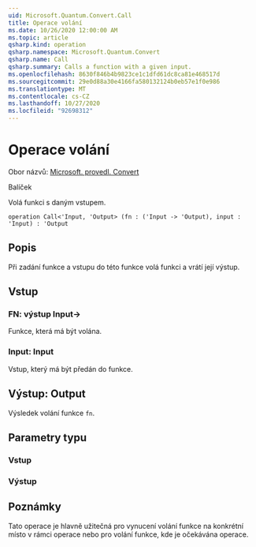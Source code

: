 ```yaml
---
uid: Microsoft.Quantum.Convert.Call
title: Operace volání
ms.date: 10/26/2020 12:00:00 AM
ms.topic: article
qsharp.kind: operation
qsharp.namespace: Microsoft.Quantum.Convert
qsharp.name: Call
qsharp.summary: Calls a function with a given input.
ms.openlocfilehash: 8630f846b4b9823ce1c1dfd61dc8ca81e468517d
ms.sourcegitcommit: 29e0d88a30e4166fa580132124b0eb57e1f0e986
ms.translationtype: MT
ms.contentlocale: cs-CZ
ms.lasthandoff: 10/27/2020
ms.locfileid: "92698312"
---
```

# <a name="call-operation"></a>Operace volání

Obor názvů: [Microsoft. provedl. Convert](xref:Microsoft.Quantum.Convert)

Balíček [](https://nuget.org/packages/)


Volá funkci s daným vstupem.

```qsharp
operation Call<'Input, 'Output> (fn : ('Input -> 'Output), input : 'Input) : 'Output
```


## <a name="description"></a>Popis

Při zadání funkce a vstupu do této funkce volá funkci a vrátí její výstup.

## <a name="input"></a>Vstup

### <a name="fn--input---output"></a>FN: výstup Input->

Funkce, která má být volána.


### <a name="input--input"></a>Input: Input

Vstup, který má být předán do funkce.



## <a name="output--output"></a>Výstup: Output

Výsledek volání funkce `fn`.

## <a name="type-parameters"></a>Parametry typu

### <a name="input"></a>Vstup


### <a name="output"></a>Výstup



## <a name="remarks"></a>Poznámky

Tato operace je hlavně užitečná pro vynucení volání funkce na konkrétní místo v rámci operace nebo pro volání funkce, kde je očekávána operace.